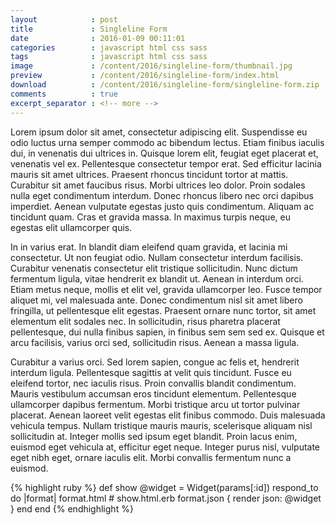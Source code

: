 ```yaml
---
layout            : post
title             : Singleline Form
date              : 2016-01-09 00:11:01
categories        : javascript html css sass
tags              : javascript html css sass
image             : /content/2016/singleline-form/thumbnail.jpg
preview           : /content/2016/singleline-form/index.html
download          : /content/2016/singleline-form/singleline-form.zip
comments          : true
excerpt_separator : <!-- more -->
---
```


Lorem ipsum dolor sit amet, consectetur adipiscing elit. Suspendisse eu odio luctus urna semper commodo ac bibendum lectus. Etiam finibus iaculis dui, in venenatis dui ultrices in. Quisque lorem elit, feugiat eget placerat et, venenatis vel ex. Pellentesque consectetur tempor erat. Sed efficitur lacinia mauris sit amet ultrices. Praesent rhoncus tincidunt tortor at mattis. Curabitur sit amet faucibus risus. Morbi ultrices leo dolor. Proin sodales nulla eget condimentum interdum. Donec rhoncus libero nec orci dapibus imperdiet. Aenean vulputate egestas justo quis condimentum. Aliquam ac tincidunt quam. Cras et gravida massa. In maximus turpis neque, eu egestas elit ullamcorper quis.
<!-- more -->
In in varius erat. In blandit diam eleifend quam gravida, et lacinia mi consectetur. Ut non feugiat odio. Nullam consectetur interdum facilisis. Curabitur venenatis consectetur elit tristique sollicitudin. Nunc dictum fermentum ligula, vitae hendrerit ex blandit ut. Aenean in interdum orci. Etiam metus neque, mollis et elit vel, gravida ullamcorper leo. Fusce tempor aliquet mi, vel malesuada ante. Donec condimentum nisl sit amet libero fringilla, ut pellentesque elit egestas. Praesent ornare nunc tortor, sit amet elementum elit sodales nec. In sollicitudin, risus pharetra placerat pellentesque, dui nulla finibus sapien, in finibus sem sem sed ex. Quisque et arcu facilisis, varius orci sed, sollicitudin risus. Aenean a massa ligula.

Curabitur a varius orci. Sed lorem sapien, congue ac felis et, hendrerit interdum ligula. Pellentesque sagittis at velit quis tincidunt. Fusce eu eleifend tortor, nec iaculis risus. Proin convallis blandit condimentum. Mauris vestibulum accumsan eros tincidunt elementum. Pellentesque ullamcorper dapibus fermentum. Morbi tristique arcu ut tortor pulvinar placerat. Aenean laoreet velit egestas elit finibus commodo. Duis malesuada vehicula tempus. Nullam tristique mauris mauris, scelerisque aliquam nisl sollicitudin at. Integer mollis sed ipsum eget blandit. Proin lacus enim, euismod eget vehicula at, efficitur eget neque. Integer purus nisl, vulputate eget nibh eget, ornare iaculis elit. Morbi convallis fermentum nunc a euismod.

{% highlight ruby %}
def show
  @widget = Widget(params[:id])
  respond_to do |format|
    format.html # show.html.erb
    format.json { render json: @widget }
  end
end
{% endhighlight %}
